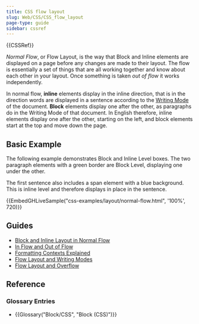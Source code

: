 ```yaml
---
title: CSS flow layout
slug: Web/CSS/CSS_flow_layout
page-type: guide
sidebar: cssref
---
```


{{CSSRef}}

_Normal Flow_, or Flow Layout, is the way that Block and Inline elements are displayed on a page before any changes are made to their layout. The flow is essentially a set of things that are all working together and know about each other in your layout. Once something is taken _out of flow_ it works independently.

In normal flow, **inline** elements display in the inline direction, that is in the direction words are displayed in a sentence according to the [Writing Mode](/en-US/docs/Web/CSS/CSS_writing_modes) of the document. **Block** elements display one after the other, as paragraphs do in the Writing Mode of that document. In English therefore, inline elements display one after the other, starting on the left, and block elements start at the top and move down the page.

## Basic Example

The following example demonstrates Block and Inline Level boxes. The two paragraph elements with a green border are Block Level, displaying one under the other.

The first sentence also includes a span element with a blue background. This is inline level and therefore displays in place in the sentence.

{{EmbedGHLiveSample("css-examples/layout/normal-flow.html", '100%', 720)}}

## Guides

- [Block and Inline Layout in Normal Flow](/en-US/docs/Web/CSS/CSS_flow_layout/Block_and_inline_layout_in_normal_flow)
- [In Flow and Out of Flow](/en-US/docs/Web/CSS/CSS_flow_layout/In_flow_and_out_of_flow)
- [Formatting Contexts Explained](/en-US/docs/Web/CSS/CSS_flow_layout/Introduction_to_formatting_contexts)
- [Flow Layout and Writing Modes](/en-US/docs/Web/CSS/CSS_flow_layout/Flow_layout_and_writing_modes)
- [Flow Layout and Overflow](/en-US/docs/Web/CSS/CSS_flow_layout/Flow_layout_and_overflow)

## Reference

### Glossary Entries

- {{Glossary("Block/CSS", "Block (CSS)")}}
